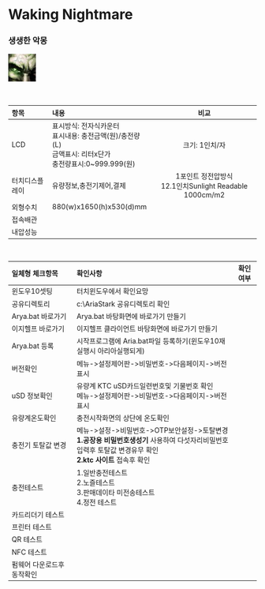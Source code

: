 # Waking Nightmare

### 생생한 악몽
![생생한악몽](./res/생생한악몽.png)

<!-- <img src="./res/생생한악몽.png" width="200" height="200"> -->
<br/>


|항목|내용|비교|
|:---|:---|:---:|
|LCD|표시방식: 전자식카운터<br>표시내용: 충전금액(원)/충전량(L)<br>금액표시: 리터x단가<br>충전량표시:0~999.999(원) |크기: 1인치/자|
|터치디스플레이|유량정보,충전기제어,결제|1포인트 정전압방식<br>12.1인치Sunlight Readable 1000cm/m2|
|외형수치|880(w)x1650(h)x530(d)mm||
|접속배관|||
|내압성능|||

<br/>




|일체형 체크항목|확인사항|확인여부|
|:---|:---|:---:|
|윈도우10셋팅|터치윈도우에서 확인요망||
|공유디렉토리| c:\AriaStark 공유디렉토리 확인||
|Arya.bat 바로가기|Arya.bat 바탕화면에 바로가기 만들기||
|이지헬프 바로가기|이지헬프 클라이언트 바탕화면에 바로가기 만들기||
|Arya.bat 등록|시작프로그램에 Aria.bat파일 등록하기(윈도우10재실행시 아리아실행되게)||
|버전확인|메뉴->설정제어판->비밀번호->다음페이지->버전표시 || 
|uSD 정보확인|유량계 KTC uSD카드일련번호및 기물번호 확인<br>메뉴->설정제어판->비밀번호->다음페이지->버전표시 ||   
|유량계온도확인|충전시작화면의 상단에 온도확인||
|충전기 토탈값 변경|메뉴->설정->비밀번호->OTP보안설정->토탈변경<br>**1.공장용 비밀번호생성기** 사용하여 다섯자리비밀번호입력후 토탈값 변경유무 확인<br>**2.ktc 사이트** 접속후 확인  ||
|충전테스트|1.일반충전테스트<br>2.노즐테스트<br>3.판매데이타 미전송테스트<br>4.정전 테스트||
|카드리더기 테스트|||
|프린터 테스트|||
|QR 테스트|||
|NFC 테스트|||
|펌웨어 다운로드후 동작확인|||